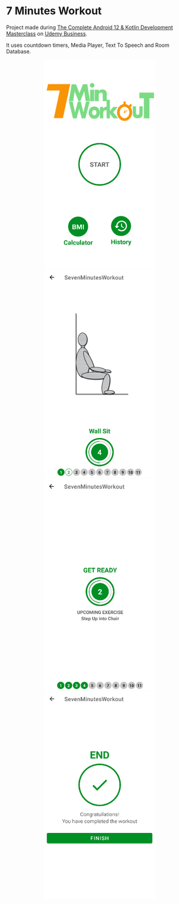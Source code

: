 # 7 Minutes Workout

Project made during [The Complete Android 12 & Kotlin Development Masterclass](https://globant.udemy.com/course/android-kotlin-developer/) on [Udemy Business](https://business.udemy.com/).

It uses countdown timers, Media Player, Text To Speech and Room Database.

<div align="center">
    <img src="docs/main.png" width="300">
    <img src="docs/exercise.png" width="300">
    <img src="docs/wait.png" width="300">
    <img src="docs/finish.png" width="300">
</div>